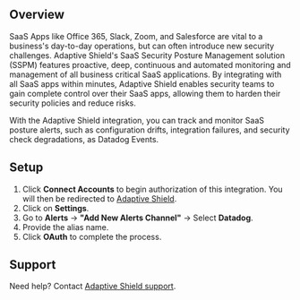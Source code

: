 ## Overview
SaaS Apps like Office 365, Slack, Zoom, and Salesforce are vital to a business's day-to-day operations, but  can often introduce new security challenges. Adaptive Shield's SaaS Security Posture Management solution (SSPM) features proactive, deep, continuous and automated monitoring and management of all business critical SaaS applications. By integrating with all SaaS apps within minutes, Adaptive Shield enables security teams to gain complete control over their SaaS apps, allowing them to harden their security policies and reduce risks.

With the Adaptive Shield integration, you can track and monitor SaaS posture alerts, such as configuration drifts, integration failures, and security check degradations, as Datadog Events.

## Setup

1. Click **Connect Accounts** to begin authorization of this integration. You will then be redirected to [Adaptive Shield][1].
2. Click on **Settings**.
3. Go to **Alerts** -> **"Add New Alerts Channel"** -> Select **Datadog**.
4. Provide the alias name.
5. Click **OAuth** to complete the process.

## Support
Need help? Contact [Adaptive Shield support][2].

[1]: https://dashboard.adaptive-shield.com/dashboard
[2]: mailto:support@adaptive-shield.com